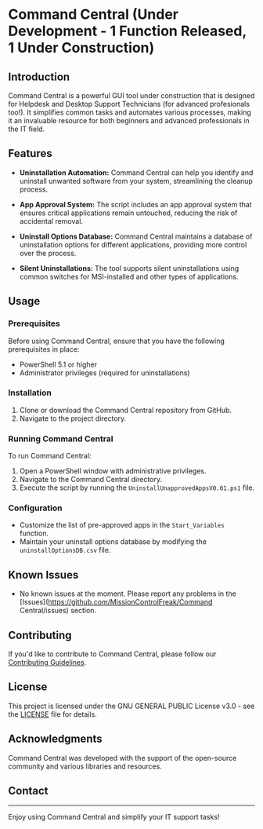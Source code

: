 # Command Central (Under Development - 1 Function Released, 1 Under Construction)

## Introduction

Command Central is a powerful GUI tool under construction that is designed for Helpdesk and Desktop Support Technicians (for advanced profesionals too!). It simplifies common tasks and automates various processes, making it an invaluable resource for both beginners and advanced professionals in the IT field.

## Features

- **Uninstallation Automation:** Command Central can help you identify and uninstall unwanted software from your system, streamlining the cleanup process.

- **App Approval System:** The script includes an app approval system that ensures critical applications remain untouched, reducing the risk of accidental removal.

- **Uninstall Options Database:** Command Central maintains a database of uninstallation options for different applications, providing more control over the process.

- **Silent Uninstallations:** The tool supports silent uninstallations using common switches for MSI-installed and other types of applications.

## Usage

### Prerequisites

Before using Command Central, ensure that you have the following prerequisites in place:

- PowerShell 5.1 or higher
- Administrator privileges (required for uninstallations)

### Installation

1. Clone or download the Command Central repository from GitHub.
2. Navigate to the project directory.

### Running Command Central

To run Command Central:

1. Open a PowerShell window with administrative privileges.
2. Navigate to the Command Central directory.
3. Execute the script by running the `UninstallUnapprovedAppsV0.01.ps1` file.

### Configuration

- Customize the list of pre-approved apps in the `Start_Variables` function.
- Maintain your uninstall options database by modifying the `uninstallOptionsDB.csv` file.

## Known Issues

- No known issues at the moment. Please report any problems in the [Issues](https://github.com/MissionControlFreak/Command Central/issues) section.

## Contributing

If you'd like to contribute to Command Central, please follow our [Contributing Guidelines](CONTRIBUTING.md).

## License

This project is licensed under the GNU GENERAL PUBLIC License v3.0 - see the [LICENSE](LICENSE) file for details.

## Acknowledgments

Command Central was developed with the support of the open-source community and various libraries and resources.

## Contact

---

Enjoy using Command Central and simplify your IT support tasks!
